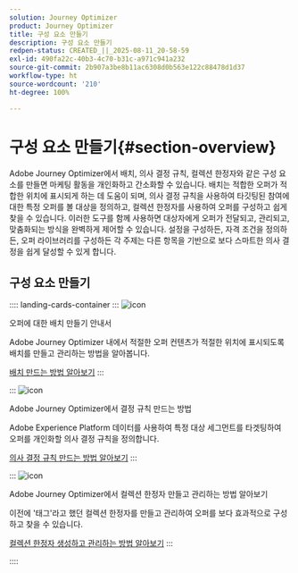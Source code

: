 ```yaml
---
solution: Journey Optimizer
product: Journey Optimizer
title: 구성 요소 만들기
description: 구성 요소 만들기
redpen-status: CREATED_||_2025-08-11_20-58-59
exl-id: 490fa22c-40b3-4c70-b31c-a971c941a232
source-git-commit: 2b907a3be8b11ac6308d0b563e122c88478d1d37
workflow-type: ht
source-wordcount: '210'
ht-degree: 100%

---
```


# 구성 요소 만들기{#section-overview}

Adobe Journey Optimizer에서 배치, 의사 결정 규칙, 컬렉션 한정자와 같은 구성 요소를 만들면 마케팅 활동을 개인화하고 간소화할 수 있습니다. 배치는 적합한 오퍼가 적합한 위치에 표시되게 하는 데 도움이 되며, 의사 결정 규칙을 사용하여 타깃팅된 참여에 대한 특정 오퍼를 볼 대상을 정의하고, 컬렉션 한정자를 사용하여 오퍼를 구성하고 쉽게 찾을 수 있습니다. 이러한 도구를 함께 사용하면 대상자에게 오퍼가 전달되고, 관리되고, 맞춤화되는 방식을 완벽하게 제어할 수 있습니다. 설정을 구성하든, 자격 조건을 정의하든, 오퍼 라이브러리를 구성하든 각 주제는 다른 항목을 기반으로 보다 스마트한 의사 결정을 쉽게 달성할 수 있게 합니다.

## 구성 요소 만들기

:::: landing-cards-container
:::
![icon](https://cdn.experienceleague.adobe.com/icons/list-check.svg)

오퍼에 대한 배치 만들기 안내서

Adobe Journey Optimizer 내에서 적절한 오퍼 컨텐츠가 적절한 위치에 표시되도록 배치를 만들고 관리하는 방법을 알아봅니다.

[배치 만드는 방법 알아보기](../using/offers/offer-library/creating-placements.md)
:::

:::
![icon](https://cdn.experienceleague.adobe.com/icons/bullseye.svg)

Adobe Journey Optimizer에서 결정 규칙 만드는 방법

Adobe Experience Platform 데이터를 사용하여 특정 대상 세그먼트를 타겟팅하여 오퍼를 개인화할 의사 결정 규칙을 정의합니다.

[의사 결정 규칙 만드는 방법 알아보기](../using/offers/offer-library/creating-decision-rules.md)
:::

:::
![icon](https://cdn.experienceleague.adobe.com/icons/tags.svg)

Adobe Journey Optimizer에서 컬렉션 한정자 만들고 관리하는 방법 알아보기

이전에 &#39;태그&#39;라고 했던 컬렉션 한정자를 만들고 관리하여 오퍼를 보다 효과적으로 구성하고 찾을 수 있습니다.

[컬렉션 한정자 생성하고 관리하는 방법 알아보기](../using/offers/offer-library/creating-tags.md)
:::

::::
